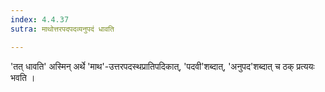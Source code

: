```yaml
---
index: 4.4.37
sutra: माथोत्तरपदपदव्यनुपदं धावति

---
```

'तत् धावति' अस्मिन् अर्थे 'माथ'-उत्तरपदस्थप्रातिपदिकात्, 'पदवी'शब्दात्, 'अनुपद'शब्दात् च ठक् प्रत्ययः भवति । 